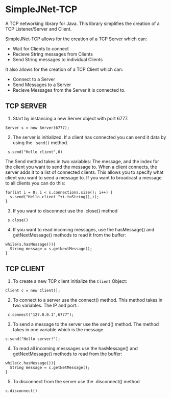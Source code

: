 # SimpleJNet-TCP
A TCP networking library for Java.
This library simplifies the creation of a TCP Listener/Server and Client.

SimpleJNet-TCP allows for the creation of a TCP Server which can:
- Wait for Clients to connect
- Recieve String messages from Clients
- Send String messages to individual Clients

It also allows for the creation of a TCP Client which can:
- Connect to a Server
- Send Messages to a Server
- Recieve Messages from the Server it is connected to.

TCP SERVER
-----------
1. Start by instancing a new Server object with port 6777.

<code>Server s = new Server(6777);</code>

2. The server is initialized. If a client has connected you can send it data by using the <code> send()</code> method.

<code> s.send("Hello client",0)</code>

The Send method takes in two variables: The message, and the index for the client you want to send the message to.
When a client connects, the server adds it to a list of connected clients. This allows you to specify what client you want to send a message to.
If you want to broadcast a message to all clients you can do this:

<pre>
<code>for(int i = 0; i < s.connections.size(); i++) {
  s.send("Hello client "+i.toString(),i);
}</code></pre>

3. If you want to disconnect use the .close() method

<code> s.close()</code>

4. If you want to read incoming messages, use the hasMessage() and getNextMessage() methods to read it from the buffer:

<pre>
<code>while(s.hasMessage()){
  String message = s.getNextMessage();
}</code>
</pre>

TCP CLIENT
-----------

1. To create a new TCP client initialize the <code>Client</code> Object:

<code>Client c = new Client();</code>

2. To connect to a server use the connect() method. This method takes in two variables. The IP and port::

<code> c.connect("127.0.0.1",6777");</code>

3. To send a message to the server use the 
send() method. The method takes in one variable which is the message.

<code>c.send("Hello server!");</code>

4. To read all incoming messsages use the hasMessage() and getNextMessage() methods to read from the buffer:

<pre>
<code>while(c.hasMessage()){
  String message = c.getNetMessage();
}</code>
</pre>

5. To disconnect from the server use the .disconnect() method

<code>c.disconnect()</code>





